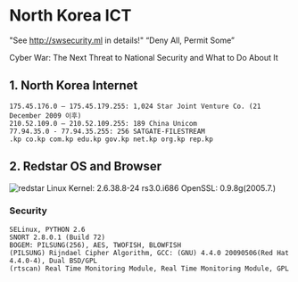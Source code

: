 # North Korea ICT 

"See http://swsecurity.ml in details!"
“Deny All, Permit Some”

Cyber War: The Next Threat to National Security and What to Do About It 

## 1. North Korea Internet
~~~
175.45.176.0 – 175.45.179.255: 1,024 Star Joint Venture Co. (21 December 2009 이후)
210.52.109.0 – 210.52.109.255: 189 China Unicom
77.94.35.0 - 77.94.35.255: 256 SATGATE-FILESTREAM
.kp co.kp com.kp edu.kp gov.kp net.kp org.kp rep.kp
~~~

## 2. Redstar OS and Browser
![redstar](https://github.com/dasekang/North-Korea-SW/blob/master/redstar.png)
Linux Kernel: 2.6.38.8-24 rs3.0.i686
OpenSSL: 0.9.8g(2005.7.)

   ### Security
~~~
SELinux, PYTHON 2.6
SNORT 2.8.0.1 (Build 72)
BOGEM: PILSUNG(256), AES, TWOFISH, BLOWFISH
(PILSUNG) Rijndael Cipher Algorithm, GCC: (GNU) 4.4.0 20090506(Red Hat 4.4.0-4), Dual BSD/GPL 
(rtscan) Real Time Monitoring Module, Real Time Monitoring Module, GPL   
~~~ 
